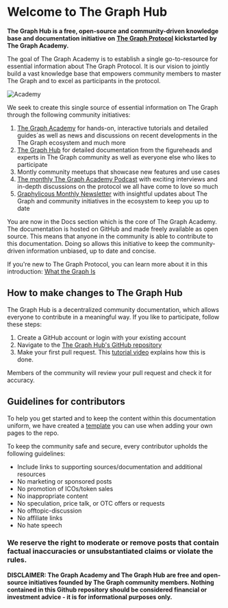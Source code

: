 # Welcome to The Graph Hub

**The Graph Hub is a free, open-source and community-driven knowledge base and documentation initiative on** [**The Graph Protocol**](https://thegraph.com) **kickstarted by The Graph Academy.**

The goal of The Graph Academy is to establish a single go-to-resource for essential information about The Graph Protocol. It is our vision to jointly build a vast knowledge base that empowers community members to master The Graph and to excel as participants in the protocol.

![Academy](https://i.imgur.com/0zxHSbm.png)

We seek to create this single source of essential information on The Graph through the following community initiatives:

1. [The Graph Academy](https://thegraph.academy/) for hands-on, interactive tutorials and detailed guides´as well as news and discussions on recent developments in the The Graph ecosystem and much more&#x20;
2. [The Graph Hub](https://github.com/TheGraphAcademy/Graph-Academy-Hub/) for detailed documentation from the figureheads and experts in The Graph community as well as everyone else who likes to participate
3. Montly community meetups that showcase new features and use cases
4. [The monthly The Graph Academy Podcast](https://soundcloud.com/graph-community-podcast) with exciting interviews and in-depth discussions on the protocol we all have come to love so much
5. [Graphylicous Monthly Newsletter](https://thegraph.academy/) with insightful updates about The Graph and community initiatives in the ecosystem to keep you up to date

You are now in the Docs section which is the core of The Graph Academy. The documentation is hosted on GitHub and made freely available as open source. This means that anyone in the community is able to contribute to this documentation. Doing so allows this initiative to keep the community-driven information unbiased, up to date and concise.

If you're new to The Graph Protocol, you can learn more about it in this introduction: [What the Graph Is](https://thegraph.com/docs/about/introduction)

## How to make changes to The Graph Hub

The Graph Hub is a decentralized community documentation, which allows everyone to contribute in a meaningful way. If you like to participate, follow these steps:

1. Create a GitHub account or login with your existing account
2. Navigate to the [The Graph Hub's GitHub repository](https://github.com/TheGraphAcademy/Graph-Academy-Hub/tree/652e922719a8318b4cd8b27d264db60ab5f50269/\[https:/github.com/TheGraphAcademy/Graph-Academy-Hub/README.md)
3. Make your first pull request. This [tutorial video](https://www.youtube.com/watch?v=YTbRzhQju4c\&t=1s) explains how this is done.

Members of the community will review your pull request and check it for accuracy.

## Guidelines for contributors

To help you get started and to keep the content within this documentation uniform, we have created a [template](template.md) you can use when adding your own pages to the repo.

To keep the community safe and secure, every contributor upholds the following guidelines:

* Include links to supporting sources/documentation and additional resources
* No marketing or sponsored posts
* No promotion of ICOs/token sales
* No inappropriate content
* No speculation, price talk, or OTC offers or requests
* No offtopic-discussion
* No affiliate links
* No hate speech

### We reserve the right to moderate or remove posts that contain factual inaccuracies or unsubstantiated claims or violate the rules.

**DISCLAIMER: The Graph Academy and The Graph Hub are free and open-source initiatives founded by The Graph community members. Nothing contained in this Github repository should be considered financial or investment advice - it is for informational purposes only.**
